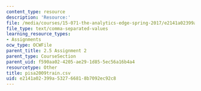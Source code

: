 ```yaml
---
content_type: resource
description: 'Resource:'
file: /media/courses/15-071-the-analytics-edge-spring-2017/e2141a02399a532766818b7092ec92c8_pisa2009train.csv
file_type: text/comma-separated-values
learning_resource_types:
- Assignments
ocw_type: OCWFile
parent_title: 2.5 Assignment 2
parent_type: CourseSection
parent_uid: f590aa02-4205-ae29-1d85-5ec56a16b4a4
resourcetype: Other
title: pisa2009train.csv
uid: e2141a02-399a-5327-6681-8b7092ec92c8
---
```

